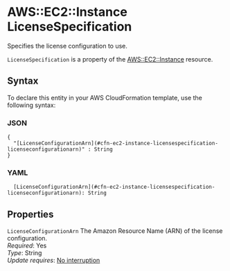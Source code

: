 # AWS::EC2::Instance LicenseSpecification<a name="aws-properties-ec2-instance-licensespecification"></a>

Specifies the license configuration to use\.

`LicenseSpecification` is a property of the [AWS::EC2::Instance](https://docs.aws.amazon.com/AWSCloudFormation/latest/UserGuide/aws-properties-ec2-instance.html) resource\.

## Syntax<a name="aws-properties-ec2-instance-licensespecification-syntax"></a>

To declare this entity in your AWS CloudFormation template, use the following syntax:

### JSON<a name="aws-properties-ec2-instance-licensespecification-syntax.json"></a>

```
{
  "[LicenseConfigurationArn](#cfn-ec2-instance-licensespecification-licenseconfigurationarn)" : String
}
```

### YAML<a name="aws-properties-ec2-instance-licensespecification-syntax.yaml"></a>

```
  [LicenseConfigurationArn](#cfn-ec2-instance-licensespecification-licenseconfigurationarn): String
```

## Properties<a name="aws-properties-ec2-instance-licensespecification-properties"></a>

`LicenseConfigurationArn` <a name="cfn-ec2-instance-licensespecification-licenseconfigurationarn"></a>
The Amazon Resource Name \(ARN\) of the license configuration\.  
_Required_: Yes  
_Type_: String  
_Update requires_: [No interruption](https://docs.aws.amazon.com/AWSCloudFormation/latest/UserGuide/using-cfn-updating-stacks-update-behaviors.html#update-no-interrupt)
